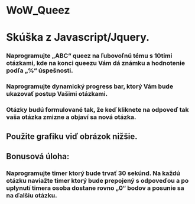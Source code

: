 # WoW_Queez
# Skúška z Javascript/Jquery.

### Naprogramujte „ABC“ queez na ľubovoľnú tému s 10timi otázkami, kde na konci queezu Vám dá známku a hodnotenie podľa „%“ úspešnosti.
### Naprogramujte dynamický progress bar, ktorý Vám bude ukazovať postup Vašimi otázkami.
### Otázky budú formulované tak, že keď kliknete na odpoveď tak vaša otázka zmizne a objaví sa nová otázka.

## Použite grafiku viď obrázok nižšie.
 
## Bonusová úloha:
### Naprogramujte timer ktorý bude trvať 30 sekúnd. Na každú otázku naviažte timer ktorý bude prepojený s odpoveďou a po uplynutí timera osoba dostane rovno „0“ bodov a posunie sa na ďalšiu otázku.

